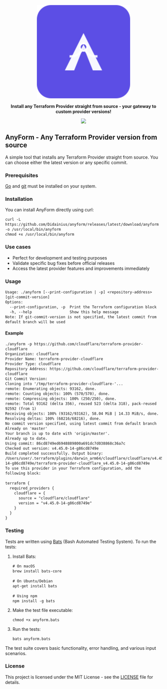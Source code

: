 <div align="center">
    <picture>
        <img src="images/anyform-logo.svg" width="300">
    </picture>
    <p><strong>Install any Terraform Provider straight from source - your gateway to custom provider versions!</strong></p>
   
  <a href="https://opensource.org/licenses/MIT"><img src="https://img.shields.io/badge/License-MIT-blue.svg?style=for-the-badge" /></a>
</div>

## AnyForm - Any Terraform Provider version from source

A simple tool that installs any Terraform Provider straight from source. You can choose either the
latest version or any specific commit.

### Prerequisites

[Go](https://go.dev/) and [git](https://git-scm.com/) must be installed on your system.

### Installation

You can install AnyForm directly using curl:

```shell
curl -L https://github.com/Didainius/anyform/releases/latest/download/anyform -o /usr/local/bin/anyform
chmod +x /usr/local/bin/anyform
```

### Use cases

* Perfect for development and testing purposes
* Validate specific bug fixes before official releases
* Access the latest provider features and improvements immediately


### Usage

```shell
Usage: ./anyform [--print-configuration | -p] <repository-address> [git-commit-version]
Options:
  --print-configuration, -p  Print the Terraform configuration block
  -h, --help                 Show this help message
Note: If git-commit-version is not specified, the latest commit from default branch will be used
```

#### Example

```shell
./anyform -p https://github.com/cloudflare/terraform-provider-cloudflare
Organization: cloudflare
Provider Name: terraform-provider-cloudflare
Provider Type: cloudflare
Repository Address: https://github.com/cloudflare/terraform-provider-cloudflare
Git Commit Version:
Cloning into '/tmp/terraform-provider-cloudflare-'...
remote: Enumerating objects: 93162, done.
remote: Counting objects: 100% (570/570), done.
remote: Compressing objects: 100% (250/250), done.
remote: Total 93162 (delta 356), reused 523 (delta 318), pack-reused 92592 (from 1)
Receiving objects: 100% (93162/93162), 58.04 MiB | 14.33 MiB/s, done.
Resolving deltas: 100% (68216/68216), done.
No commit version specified, using latest commit from default branch
Already on 'master'
Your branch is up to date with 'origin/master'.
Already up to date.
Using commit: 86cd8749ed6948889800a691dc7d038868c36a7c
Checked out version: v4.45.0-14-g86cd8749e
Build completed successfully. Output binary: /Users/user/.terraform/plugins/darwin_arm64/cloudflare/cloudflare/v4.45.0-14-g86cd8749e/terraform-provider-cloudflare_v4.45.0-14-g86cd8749e
To use this provider in your Terraform configuration, add the following block:

terraform {
  required_providers {
    cloudflare = {
      source = "cloudflare/cloudflare"
      version = "v4.45.0-14-g86cd8749e"
    }
  }
}
```

### Testing

Tests are written using [Bats](https://github.com/bats-core/bats-core) (Bash Automated Testing System). To run the tests:

1. Install Bats:
   ```shell
   # On macOS
   brew install bats-core

   # On Ubuntu/Debian
   apt-get install bats

   # Using npm
   npm install -g bats
   ```

2. Make the test file executable:
   ```shell
   chmod +x anyform.bats
   ```

3. Run the tests:
   ```shell
   bats anyform.bats
   ```

The test suite covers basic functionality, error handling, and various input scenarios.

### License

This project is licensed under the MIT License - see the [LICENSE](LICENSE) file for details.

